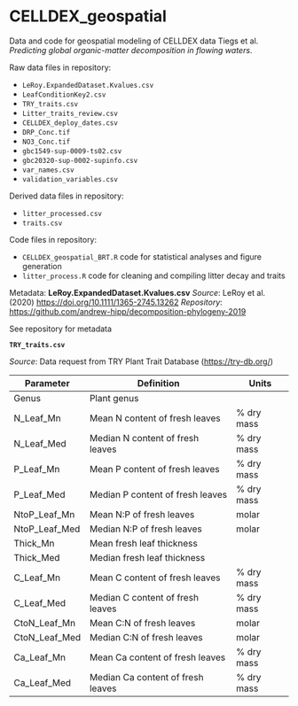 # CELLDEX_geospatial
Data and code for geospatial modeling of CELLDEX data
Tiegs et al. *Predicting global organic-matter decomposition in flowing waters*.


Raw data files in repository:
  * `LeRoy.ExpandedDataset.Kvalues.csv`
  * `LeafConditionKey2.csv`
  * `TRY_traits.csv`
  * `Litter_traits_review.csv`
  * `CELLDEX_deploy_dates.csv`
  * `DRP_Conc.tif`
  * `NO3_Conc.tif`
  * `gbc1549-sup-0009-ts02.csv`
  * `gbc20320-sup-0002-supinfo.csv`
  * `var_names.csv`
  * `validation_variables.csv`


Derived data files in repository:
  * `litter_processed.csv`
  * `traits.csv`


Code files in repository:
  * `CELLDEX_geospatial_BRT.R` code for statistical analyses and figure generation
  * `litter_process.R` code for cleaning and compiling litter decay and traits

Metadata:
__LeRoy.ExpandedDataset.Kvalues.csv__
*Source*: LeRoy et al. (2020) https://doi.org/10.1111/1365-2745.13262
*Repository*: https://github.com/andrew-hipp/decomposition-phylogeny-2019

See repository for metadata

__`TRY_traits.csv`__

*Source*: Data request from TRY Plant Trait Database (https://try-db.org/) 

|Parameter     |Definition   |Units  |
| ------------- |-----------| -----|
|Genus|Plant genus||
|N_Leaf_Mn|Mean N content of fresh leaves|% dry mass|
|N_Leaf_Med|Median N content of fresh leaves|% dry mass|
|P_Leaf_Mn|Mean P content of fresh leaves|% dry mass|
|P_Leaf_Med|Median P content of fresh leaves|% dry mass|
|NtoP_Leaf_Mn|Mean N:P of fresh leaves|molar|
|NtoP_Leaf_Med|Median N:P of fresh leaves|molar|
|Thick_Mn|Mean fresh leaf thickness||    
|Thick_Med|Median fresh leaf thickness|| 
|C_Leaf_Mn|Mean C content of fresh leaves|% dry mass|
|C_Leaf_Med|Median C content of fresh leaves|% dry mass|
|CtoN_Leaf_Mn|Mean C:N of fresh leaves|molar|
|CtoN_Leaf_Med|Median C:N of fresh leaves|molar|
|Ca_Leaf_Mn|Mean Ca content of fresh leaves|% dry mass|
|Ca_Leaf_Med|Median Ca content of fresh leaves|% dry mass|
